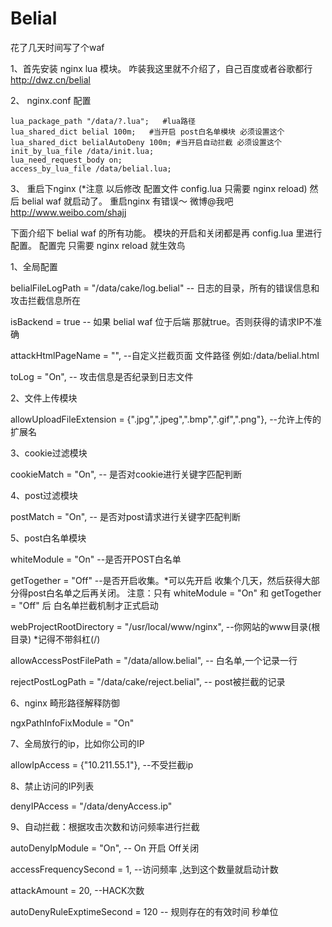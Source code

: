Belial
======

花了几天时间写了个waf 


1、首先安装 nginx lua 模块。 咋装我这里就不介绍了，自己百度或者谷歌都行  http://dwz.cn/belial

2、 nginx.conf 配置

    lua_package_path "/data/?.lua";   #lua路径  
    lua_shared_dict belial 100m;   #当开启 post白名单模块 必须设置这个
    lua_shared_dict belialAutoDeny 100m; #当开启自动拦截 必须设置这个
    init_by_lua_file /data/init.lua;  
    lua_need_request_body on;
    access_by_lua_file /data/belial.lua;
    

3、 重启下nginx (*注意  以后修改 配置文件 config.lua  只需要 nginx reload) 然后 belial waf 就启动了。 重启nginx 有错误～ 微博@我吧
http://www.weibo.com/shajj 

下面介绍下 belial waf 的所有功能。 模块的开启和关闭都是再  config.lua 里进行配置。 配置完 只需要 nginx reload 就生效鸟


1、全局配置

belialFileLogPath = "/data/cake/log.belial"   -- 日志的目录，所有的错误信息和攻击拦截信息所在

isBackend = true  -- 如果 belial waf 位于后端 那就true。否则获得的请求IP不准确

attackHtmlPageName = "", --自定义拦截页面 文件路径  例如:/data/belial.html

toLog = "On", -- 攻击信息是否纪录到日志文件

2、文件上传模块

allowUploadFileExtension = {".jpg",".jpeg",".bmp",".gif",".png"}, --允许上传的扩展名

3、cookie过滤模块

cookieMatch = "On",  -- 是否对cookie进行关键字匹配判断

4、post过滤模块

postMatch   = "On",   -- 是否对post请求进行关键字匹配判断

5、post白名单模块

whiteModule = "On"  --是否开POST白名单

getTogether = "Off"  --是否开启收集。*可以先开启 收集个几天，然后获得大部分得post白名单之后再关闭。
注意：只有 whiteModule = "On" 和 getTogether = "Off" 后 白名单拦截机制才正式启动

webProjectRootDirectory = "/usr/local/www/nginx", --你网站的www目录(根目录) *记得不带斜杠(/)

allowAccessPostFilePath = "/data/allow.belial", -- 白名单,一个记录一行

rejectPostLogPath = "/data/cake/reject.belial", -- post被拦截的记录


6、nginx 畸形路径解释防御

ngxPathInfoFixModule = "On"

7、全局放行的ip，比如你公司的IP

allowIpAccess = {"10.211.55.1"}, --不受拦截ip

8、禁止访问的IP列表

denyIPAccess = "/data/denyAccess.ip"

9、自动拦截：根据攻击次数和访问频率进行拦截

autoDenyIpModule = "On", -- On 开启   Off关闭

accessFrequencySecond = 1, --访问频率 ,达到这个数量就启动计数

attackAmount = 20, --HACK次数

autoDenyRuleExptimeSecond = 120 -- 规则存在的有效时间 秒单位



